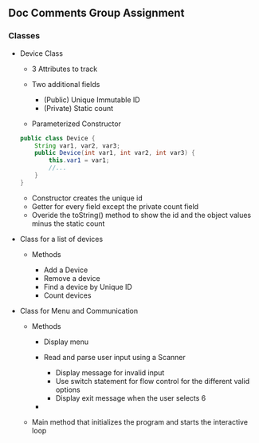 ## Doc Comments Group Assignment

### Classes

* Device Class

    - 3 Attributes to track
    - Two additional fields
        
        - (Public) Unique Immutable ID
        - (Private) Static count
    - Parameterized Constructor 
    ```java
    public class Device {
        String var1, var2, var3;
        public Device(int var1, int var2, int var3) {
            this.var1 = var1;
            //...
        }
    }
    ```
    - Constructor creates the unique id
    - Getter for every field except the private count field
    - Overide the toString() method to show the id and the 
      object values minus the static count
      
* Class for a list of devices

    - Methods
        
        - Add a Device
        - Remove a device
        - Find a device by Unique ID
        - Count devices
    
* Class for Menu and Communication
    
    - Methods
        
        - Display menu
        - Read and parse user input using a Scanner
          
            - Display message for invalid input
            - Use switch statement for flow control for the
              different valid options
            - Display exit message when the user selects 6  
        - 
    - Main method that initializes the program and starts the 
      interactive loop